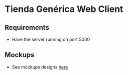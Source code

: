 # Tienda Genérica Web Client

## Requirements

- Have the server running on port 5000

## Mockups

- See mockups designs [here](https://dazt5.github.io/marketprojectwebapp/mocks/)

